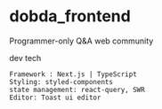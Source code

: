 # dobda_frontend

Programmer-only Q&amp;A web community

dev tech
```
Framework : Next.js | TypeScript 
Styling: styled-components
state management: react-query, SWR
Editor: Toast ui editor
```
